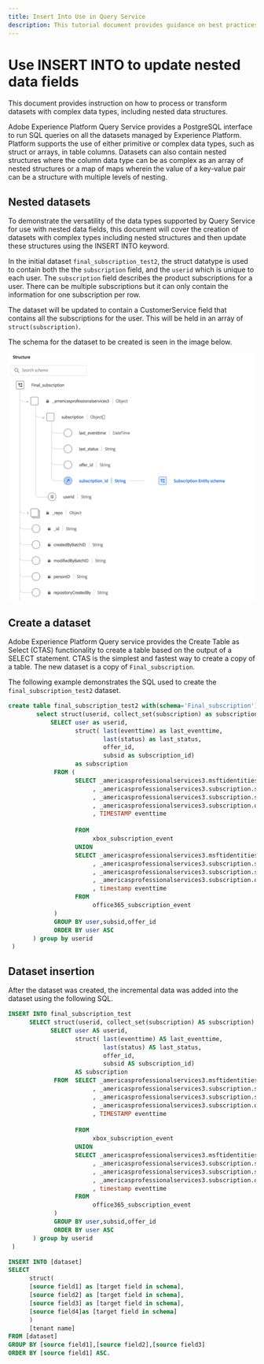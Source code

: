 ```yaml
---
title: Insert Into Use in Query Service
description: This tutorial document provides guidance on best practices for using the INSERT INTO keywords in Query Service for use with nested data fields within XDM schemas.
---
```


# Use INSERT INTO to update nested data fields

This document provides instruction on how to process or transform datasets with complex data types, including nested data structures.

Adobe Experience Platform Query Service provides a PostgreSQL interface to run SQL queries on all the datasets managed by Experience Platform. 
Platform supports the use of either primitive or complex data types, such as struct or arrays, in table columns. Datasets can also contain nested structures where the column data type can be as complex as an array of nested structures or a map of maps wherein the value of a key-value pair can be a structure with multiple levels of nesting. 

## Nested datasets

To demonstrate the versatility of the data types supported by Query Service for use with nested data fields, this document will cover the creation of datasets with complex types including nested structures and then update these structures using the INSERT INTO keyword.

In the initial dataset `final_subscription_test2`, the struct datatype is used to contain both the the `subscription` field, and the `userid` which is unique to each user.  The `subscription` field describes the product subscriptions for a user. There can be multiple subscriptions but it can only contain the information for one subscription per row. 

The dataset will be updated to contain a CustomerService field that contains all the subscriptions for the user. This will be held in an array of `struct(subscription)`.

The schema for the dataset to be created is seen in the image below.

![A diagram of the final_subscription schema.](../images/sql/final-subscription-schema.png)

## Create a dataset

Adobe Experience Platform Query service provides the Create Table as Select (CTAS) functionality to create a table based on the output of a SELECT statement. CTAS is the simplest and fastest way to create a copy of a table. The new dataset is a copy of `Final_subscription`.

<!-- Can we please have better table names for this example -->

The following example demonstrates the SQL used to create the `final_subscription_test2` dataset.

```sql
create table final_subscription_test2 with(schema='Final_subscription') AS (
        select struct(userid, collect_set(subscription) as subscription) as _americasprofessionalservices3 from(
            SELECT user as userid,
                   struct( last(eventtime) as last_eventtime,
                           last(status) as last_status,
                           offer_id, 
                           subsid as subscription_id)
                   as subscription
             FROM (
                   SELECT _americasprofessionalservices3.msftidentities.userid user
                        , _americasprofessionalservices3.subscription.subscription_id subsid
                        , _americasprofessionalservices3.subscription.subscription_status status
                        , _americasprofessionalservices3.subscription.offer_id offer_id
                        , TIMESTAMP eventtime
 
                   FROM
                        xbox_subscription_event
                   UNION   
                   SELECT _americasprofessionalservices3.msftidentities.userid user
                        , _americasprofessionalservices3.subscription.subscription_id subsid
                        , _americasprofessionalservices3.subscription.subscription_status status
                        , _americasprofessionalservices3.subscription.offer_id offer_id
                        , timestamp eventtime
                   FROM
                        office365_subscription_event
             ) 
             GROUP BY user,subsid,offer_id
             ORDER BY user ASC
       ) group by userid
 )
```

## Dataset insertion

After the dataset was created, the incremental data was added into the dataset using the following SQL.

```sql
INSERT INTO final_subscription_test
      SELECT struct(userid, collect_set(subscription) AS subscription) AS _americasprofessionalservices3 FROM(
            SELECT user AS userid,
                   struct( last(eventtime) AS last_eventtime,
                           last(status) AS last_status,
                           offer_id, 
                           subsid AS subscription_id)
                   AS subscription
             FROM  SELECT _americasprofessionalservices3.msftidentities.userid user
                        , _americasprofessionalservices3.subscription.subscription_id subsid
                        , _americasprofessionalservices3.subscription.subscription_status status
                        , _americasprofessionalservices3.subscription.offer_id offer_id
                        , TIMESTAMP eventtime
 
                   FROM
                        xbox_subscription_event
                   UNION   
                   SELECT _americasprofessionalservices3.msftidentities.userid user
                        , _americasprofessionalservices3.subscription.subscription_id subsid
                        , _americasprofessionalservices3.subscription.subscription_status status
                        , _americasprofessionalservices3.subscription.offer_id offer_id
                        , timestamp eventtime
                   FROM
                        office365_subscription_event
             ) 
             GROUP BY user,subsid,offer_id
             ORDER BY user ASC
       ) group by userid
 )
```

<!-- Is this a suitable generic example of the sql above? -->
```sql
INSERT INTO [dataset]
SELECT
      struct(
      [source field1] as [target field in schema],
      [source field2] as [target field in schema],
      [source field3] as [target field in schema],
      [source field4]as [target field in schema]
      )
      [tenant name]
FROM [dataset]
GROUP BY [source field1],[source field2],[source field3]
ORDER BY [source field1] ASC.
```


